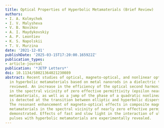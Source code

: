 ```yaml
---
title: Optical Properties of Hyperbolic Metamaterials (Brief Review)
authors:
- I. A. Kolmychek
- I. V. Malysheva
- V. B. Novikov
- A. I. Maydykovskiy
- A. P. Leontiev
- K. S. Napolskii
- T. V. Murzina
date: '2021-12-01'
publishDate: '2025-03-15T17:20:00.165922Z'
publication_types:
- article-journal
publication: '*JETP Letters*'
doi: 10.1134/S0021364021230089
abstract: Recent studies of optical, magneto-optical, and nonlinear optical effects
  in hyperbolic metamaterials based on metal nanorods in a dielectric template are
  reviewed. An increase in the efficiency of the optical second harmonic generation
  in the spectral vicinity of zero effective permittivity (epsilon near zero) of hyperbolic
  metamaterials, as well as a jump of the phase of a quadratic nonlinear optical signal,
  is detected at the transition between elliptic and hyperbolic dispersion regimes.
  The resonant enhancement of magneto-optical effects in composite magnetic hyperbolic
  metamaterials in the spectral vicinity of nearly zero effective permittivity is
  demonstrated. Effects of fast and slow light in the interaction of ultrashort laser
  pulses with hyperbolic metamaterials are experimentally revealed.
---
```

